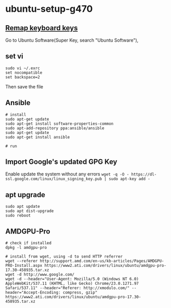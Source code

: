 # ubuntu-setup-g470

## [Remap keyboard keys](https://askubuntu.com/questions/133113/emulate-keypad-on-laptop)
Go to Ubuntu Software(Super Key, search "Ubuntu Software"),

## set vi
```
sudo vi ~/.exrc
set nocompatible
set backspace=2
```
Then save the file

## Ansible
```
# install
sudo apt-get update
sudo apt-get install software-properties-common
sudo apt-add-repository ppa:ansible/ansible
sudo apt-get update
sudo apt-get install ansible

# run

```

## Import Google's updated GPG Key
Enable update the system without any errors
`wget -q -O - https://dl-ssl.google.com/linux/linux_signing_key.pub | sudo apt-key add -`

## apt upgrade
```
sudo apt update
sudo apt dist-upgrade
sudo reboot
```

## AMDGPU-Pro
```
# check if installed 
dpkg -l amdgpu-pro

# install from wget, using -d to send HTTP referrer
wget --referer http://support.amd.com/en-us/kb-articles/Pages/AMDGPU-PRO-Install.aspx https://www2.ati.com/drivers/linux/ubuntu/amdgpu-pro-17.30-458935.tar.xz
wget -d http://www.google.com/
wget -d --header="User-Agent: Mozilla/5.0 (Windows NT 6.0) AppleWebKit/537.11 (KHTML, like Gecko) Chrome/23.0.1271.97 Safari/537.11" --header="Referer: http://xmodulo.com/" --header="Accept-Encoding: compress, gzip" https://www2.ati.com/drivers/linux/ubuntu/amdgpu-pro-17.30-458935.tar.xz
```

